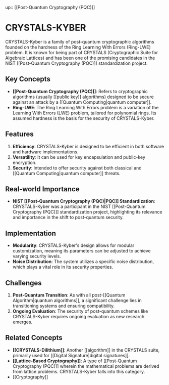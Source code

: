 up:: [[Post-Quantum Cryptography (PQC)]]
# CRYSTALS-KYBER

CRYSTALS-Kyber is a family of post-quantum cryptographic algorithms founded on the hardness of the Ring Learning With Errors (Ring-LWE) problem. It is known for being part of CRYSTALS (Cryptographic Suite for Algebraic Lattices) and has been one of the promising candidates in the NIST [[Post-Quantum Cryptography (PQC)]] standardization project.

## Key Concepts

- **[[Post-Quantum Cryptography (PQC)]]**: Refers to cryptographic algorithms (usually [[public key]] algorithms) designed to be secure against an attack by a [[Quantum Computing|quantum computer]].
- **Ring-LWE**: The Ring Learning With Errors problem is a variation of the Learning With Errors (LWE) problem, tailored for polynomial rings. Its assumed hardness is the basis for the security of CRYSTALS-Kyber.

## Features

1. **Efficiency**: CRYSTALS-Kyber is designed to be efficient in both software and hardware implementations.
2. **Versatility**: It can be used for key encapsulation and public-key encryption.
3. **Security**: Intended to offer security against both classical and [[Quantum Computing|quantum computer]] threats.

## Real-world Importance

- **NIST [[Post-Quantum Cryptography (PQC)|PQC]] Standardization**: CRYSTALS-Kyber was a participant in the NIST [[Post-Quantum Cryptography (PQC)]] standardization project, highlighting its relevance and importance in the shift to post-quantum security.

## Implementation

- **Modularity**: CRYSTALS-Kyber's design allows for modular customization, meaning its parameters can be adjusted to achieve varying security levels.
- **Noise Distribution**: The system utilizes a specific noise distribution, which plays a vital role in its security properties.

## Challenges

1. **Post-Quantum Transition**: As with all post-[[Quantum Algorithm|quantum algorithms]], a significant challenge lies in transitioning systems and ensuring compatibility.
2. **Ongoing Evaluation**: The security of post-quantum schemes like CRYSTALS-Kyber requires ongoing evaluation as new research emerges.

## Related Concepts

- **[[CRYSTALS-Dilithium]]**: Another [[algorithm]] in the CRYSTALS suite, primarily used for [[Digital Signature|digital signatures]].
- **[[Lattice-Based Cryptography]]**: A type of [[Post-Quantum Cryptography (PQC)]] wherein the mathematical problems are derived from lattice problems. CRYSTALS-Kyber falls into this category.
- [[Cryptography]]